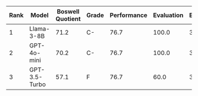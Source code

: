 | Rank | Model | Boswell Quotient | Grade | Performance | Evaluation | Efficiency | Empathy |
|------|-------|-----------------|-------|------------|------------|------------|---------|
| 1 | Llama-3-8B | 71.2 | C- | 76.7 | 100.0 | 36.8 | N/A |
| 2 | GPT-4o-mini | 70.2 | C- | 76.7 | 100.0 | 33.8 | N/A |
| 3 | GPT-3.5-Turbo | 57.1 | F | 76.7 | 60.0 | 34.6 | N/A |